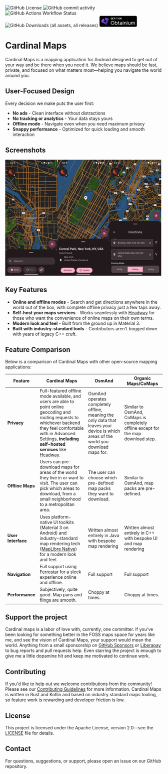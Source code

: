 ![GitHub License](https://img.shields.io/github/license/ellenhp/cardinal)
![GitHub commit activity](https://img.shields.io/github/commit-activity/m/ellenhp/cardinal)
![GitHub Actions Workflow Status](https://img.shields.io/github/actions/workflow/status/ellenhp/cardinal/build_android.yml)
![GitHub Downloads (all assets, all releases)](https://img.shields.io/github/downloads/ellenhp/cardinal/total)
<a href="https://apps.obtainium.imranr.dev/redirect?r=obtainium://app/%7B%22id%22%3A%22earth.maps.cardinal%22%2C%22url%22%3A%22https%3A%2F%2Fgithub.com%2Fellenhp%2Fcardinal%22%2C%22author%22%3A%22ellenhp%22%2C%22name%22%3A%22Cardinal%22%2C%22preferredApkIndex%22%3A0%2C%22additionalSettings%22%3A%22%7B%5C%22includePrereleases%5C%22%3Afalse%2C%5C%22fallbackToOlderReleases%5C%22%3Atrue%2C%5C%22filterReleaseTitlesByRegEx%5C%22%3A%5C%22%5C%22%2C%5C%22filterReleaseNotesByRegEx%5C%22%3A%5C%22%5C%22%2C%5C%22verifyLatestTag%5C%22%3Afalse%2C%5C%22sortMethodChoice%5C%22%3A%5C%22date%5C%22%2C%5C%22useLatestAssetDateAsReleaseDate%5C%22%3Afalse%2C%5C%22releaseTitleAsVersion%5C%22%3Afalse%2C%5C%22trackOnly%5C%22%3Afalse%2C%5C%22versionExtractionRegEx%5C%22%3A%5C%22%5C%22%2C%5C%22matchGroupToUse%5C%22%3A%5C%22%5C%22%2C%5C%22versionDetection%5C%22%3Afalse%2C%5C%22releaseDateAsVersion%5C%22%3Afalse%2C%5C%22useVersionCodeAsOSVersion%5C%22%3Afalse%2C%5C%22apkFilterRegEx%5C%22%3A%5C%22%5C%22%2C%5C%22invertAPKFilter%5C%22%3Afalse%2C%5C%22autoApkFilterByArch%5C%22%3Atrue%2C%5C%22appName%5C%22%3A%5C%22%5C%22%2C%5C%22appAuthor%5C%22%3A%5C%22%5C%22%2C%5C%22shizukuPretendToBeGooglePlay%5C%22%3Afalse%2C%5C%22allowInsecure%5C%22%3Afalse%2C%5C%22exemptFromBackgroundUpdates%5C%22%3Afalse%2C%5C%22skipUpdateNotifications%5C%22%3Afalse%2C%5C%22about%5C%22%3A%5C%22%5C%22%2C%5C%22refreshBeforeDownload%5C%22%3Afalse%7D%22%2C%22overrideSource%22%3Anull%7D" class="img-badge">
    <img src="assets/obtainium.png" alt="Get it on Obtainium" height=36 />
</a>

# Cardinal Maps

Cardinal Maps is a mapping application for Android designed to get out of your way and be there when you need it. We believe maps should be fast, private, and focused on what matters most—helping you navigate the world around you.

## User-Focused Design

Every decision we make puts the user first:
- **No ads** - Clean interface without distractions
- **No tracking or analytics** - Your data stays yours
- **Offline mode** - Navigate even when you need maximum privacy
- **Snappy performance** - Optimized for quick loading and smooth interaction

## Screenshots

<img src="assets/screenshot_basemap.png" width="33%" alt="Basemap view" style="padding: 0; margin: 0;"><img src="assets/screenshot_place_card.png" width="33%" alt="Place card view" style="padding: 0; margin: 0;"><img src="assets/screenshot_directions.png" width="33%" alt="Directions view" style="padding: 0; margin: 0;">

## Key Features

- **Online and offline modes** - Search and get directions anywhere in the world out of the box, with complete offline privacy just a few taps away.
- **Self-host your maps services** - Works seamlessly with [Headway](https://github.com/headwaymaps/headway) for those who want the convenience of online maps on their own terms.
- **Modern look and feel** - Built from the ground up in Material 3.
- **Built with industry-standard tools** - Contributors aren't bogged down with years of legacy C++ cruft.

## Feature Comparison

Below is a comparison of Cardinal Maps with other open-source mapping applications:

| Feature | Cardinal Maps | OsmAnd | Organic Maps/CoMaps |
|---------|---------------|--------|--------------|
| **Privacy** | Full-featured offline mode available, and users are able to point online geocoding and routing requests to whichever backend they feel comfortable with in Advanced Settings, **including self-hosted services** like [Headway](https://github.com/headwaymaps/headway). | OsmAnd operates completely offline, meaning the only data that leaves your device is which areas of the world you download maps for. | Similar to OsmAnd, CoMaps is completely offline except for the map download step. |
| **Offline Maps** | Users can pre-download maps for areas of the world they live in or want to visit. The user can pick which areas to download, from a small neighborhood to a metropolitan area. | The user can choose which pre-defined map packs they want to download. | Similar to OsmAnd, map packs are pre-defined. |
| **User Interface** | Uses platform-native UI toolkits (Material 3 on Android) and industry-standard map rendering tech ([MapLibre Native](https://github.com/maplibre/maplibre-native)) for a modern look and feel. | Written almost entirely in Java with bespoke map rendering | Written almost entirely in C++ with bespoke UI and map rendering |
| **Navigation** | Full support using [Ferrostar](https://github.com/stadiamaps/ferrostar) for a sleek experience online and offline. | Full support | Full support |
| **Performance** | Subjectively, quite good. Map pans and flings are smooth. | Choppy at times. | Choppy at times. |

## Support the project

Cardinal maps is a labor of love with, currently, one committer. If you've been looking for something better in the FOSS maps space for years like me, and see the vision of Cardinal Maps, your support would mean the world. Anything from a small sponsorship on [GitHub Sponsors](https://github.com/sponsors/ellenhp) or [Liberapay](https://liberapay.com/ellenhp) to bug reports and pull requests help. Even starring the project is enough to give me a little dopamine hit and keep me motivated to continue work. 

## Contributing

If you'd like to help out we welcome contributions from the community! Please see our [Contributing Guidelines](CONTRIBUTING.md) for more information. Cardinal Maps is written in Rust and Kotlin and based on industry standard maps tooling, so feature work is rewarding and developer friction is low.

## License

This project is licensed under the Apache License, version 2.0—see the [LICENSE](LICENSE) file for details.

## Contact

For questions, suggestions, or support, please open an issue on our GitHub repository.
